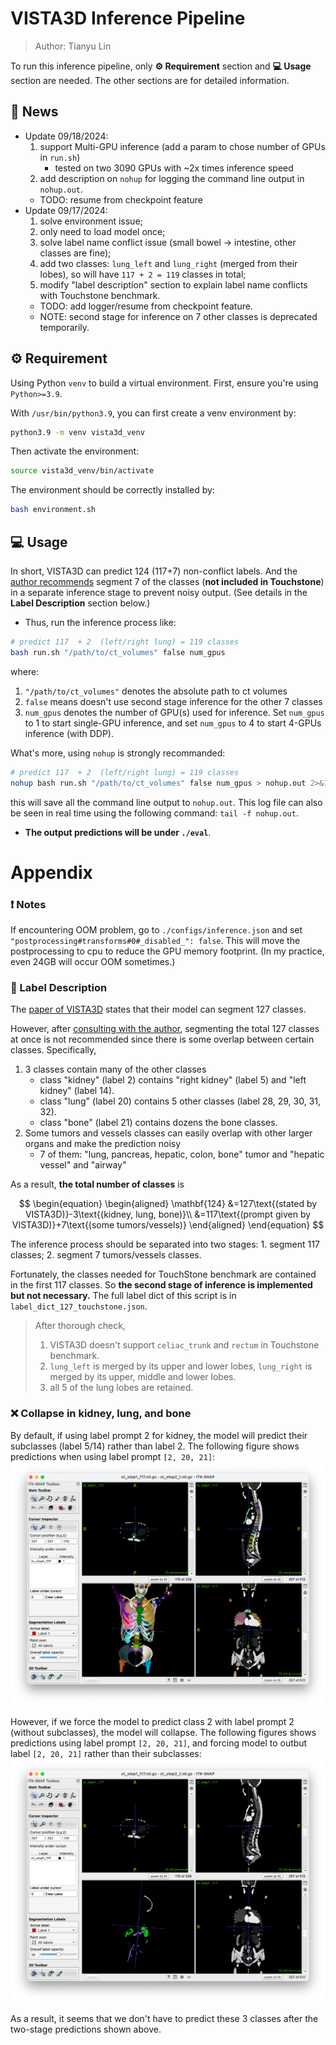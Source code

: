 # VISTA3D Inference Pipeline

> Author: Tianyu Lin<br>

To run this inference pipeline, only **⚙️ Requirement** section and **💻 Usage** section are needed. The other sections are for detailed information.

## 📰 News
- Update 09/18/2024:
    1. support Multi-GPU inference (add a param to chose number of GPUs in `run.sh`)
        - tested on two 3090 GPUs with ~2x times inference speed
    2.  add description on `nohup` for logging the command line output in `nohup.out`.
    - TODO: resume from checkpoint feature
- Update 09/17/2024: 
    1. solve environment issue;
    2. only need to load model once;
    3. solve label name conflict issue (small bowel -> intestine, other classes are fine);
    4. add two classes: `lung_left` and `lung_right` (merged from their lobes), so will have `117 + 2 = 119` classes in total;
    5. modify "label description" section to explain label name conflicts with Touchstone benchmark.
    - TODO: add logger/resume from checkpoint feature.
    - NOTE: second stage for inference on 7 other classes is deprecated temporarily.

## ⚙️ Requirement
Using Python `venv` to build a virtual environment. 
First, ensure you're using `Python>=3.9`. 
<!-- If you don't have one, `sudo apt install python3.9` should install a Python 3.9 under `/usr/bin/python3.9`. -->
With `/usr/bin/python3.9`, you can first create a venv environment by:
```bash
python3.9 -m venv vista3d_venv
```
Then activate the environment:
```bash
source vista3d_venv/bin/activate
```
The environment should be correctly installed by:
```bash
bash environment.sh
```


## 💻 Usage

In short, VISTA3D can predict 124 (117+7) non-conflict labels. And the [author recommends](https://github.com/Project-MONAI/VISTA/issues/41) segment 7 of the classes (**not included in Touchstone**) in a separate inference stage to prevent noisy output. (See details in the  **Label Description** section below.)

- Thus, run the inference process like:

```bash
# predict 117  + 2  (left/right lung) = 119 classes
bash run.sh "/path/to/ct_volumes" false num_gpus
```
where: 
1. `"/path/to/ct_volumes"` denotes the absolute path to ct volumes
2. `false` means doesn't use second stage inference for the other 7 classes
3. `num_gpus` denotes the number of GPU(s) used for inference. Set `num_gpus` to 1 to start single-GPU inference, and set `num_gpus` to 4 to start 4-GPUs inference (with DDP). 

What's more, using `nohup` is strongly recommanded:
```bash
# predict 117  + 2  (left/right lung) = 119 classes
nohup bash run.sh "/path/to/ct_volumes" false num_gpus > nohup.out 2>&1 &
```
this will save all the command line output to `nohup.out`. This log file can also be seen in real time using the following command: `tail -f nohup.out`.

<!-- - If the 7 other classes are needed, run:

```bash
bash run.sh "/path/to/ct_volumes" true      # predict 117 + 7 = 124 classes
```

This will run the inference process on each volume for two times. It could be slow. -->



- **The output predictions will be under `./eval`**.




# Appendix

### ❗️ Notes

If encountering OOM problem, go to `./configs/inference.json` and set `"postprocessing#transforms#0#_disabled_": false`. This will move the postprocessing to cpu to reduce the GPU memory footprint. (In my practice, even 24GB will occur OOM sometimes.)

### 📒 Label Description

The [paper of VISTA3D](https://arxiv.org/pdf/2406.05285) states that their model can segment 127 classes.

However, after [consulting with the author](https://github.com/Project-MONAI/VISTA/issues/41), segmenting the total 127 classes at once is not recommended since there is some overlap between certain classes. Specifically,

1. 3 classes contain many of the other classes
    - class "kidney" (label 2) contains "right kidney" (label 5) and "left kidney" (label 14).
    - class "lung" (label 20) contains 5 other classes (label 28, 29, 30, 31, 32).
    - class "bone" (label 21) contains dozens the bone classes.
2. Some tumors and vessels classes can easily overlap with other larger organs and make the prediction noisy
    - 7 of them: "lung, pancreas, hepatic, colon, bone" tumor and "hepatic vessel" and "airway"

As a result, **the total number of classes** is 

$$
\begin{equation}
\begin{aligned}
	\mathbf{124} &=127\text{(stated by VISTA3D)}-3\text{(kidney, lung, bone)}\\
    &=117\text{(prompt given by VISTA3D)}+7\text{(some tumors/vessels)}
\end{aligned}
\end{equation}
$$

The inference process should be separated into two stages: 1. segment 117 classes; 2. segment 7 tumors/vessels classes.

Fortunately, the classes needed for TouchStone benchmark are contained in the first 117 classes. So **the second stage of inference is implemented but not necessary.** The full label dict of this script is in `label_dict_127_touchstone.json`.

> After thorough check, 
> 1. VISTA3D doesn't support `celiac_trunk` and `rectum` in Touchstone benchmark.
> 2. `lung_left` is merged by its upper and lower lobes, `lung_right` is merged by its upper, middle and lower lobes.
> 3. all 5 of the lung lobes are retained.


### ❌ Collapse in kidney, lung, and bone

By default, if using label prompt 2 for kidney, the model will predict their subclasses (label 5/14) rather than label 2. The following figure shows predictions when using label prompt `[2, 20, 21]`:
![](2-20-21-subclass.png)

However, if we force the model to predict class 2 with label prompt 2 (without subclasses), the model will collapse. The following figures shows predictions using label prompt `[2, 20, 21]`, and forcing model to outbut label `[2, 20, 21]` rather than their subclasses:
![](2-20-21-collapse.png)

As a result, it seems that we don't have to predict these 3 classes after the two-stage predictions shown above.

